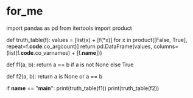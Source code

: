 # for_me

import pandas as pd
from itertools import product


def truth_table(f):
    values = [list(x) + [f(*x)] for x in product([False, True], repeat=f.__code__.co_argcount)]
    return pd.DataFrame(values, columns=(list(f.__code__.co_varnames) + [f.__name__]))


def f1(a, b):
    return a == b if a is not None else True


def f2(a, b):
    return a is None or a == b


if __name__ == "__main__":
    print(truth_table(f1))
    print(truth_table(f2))
